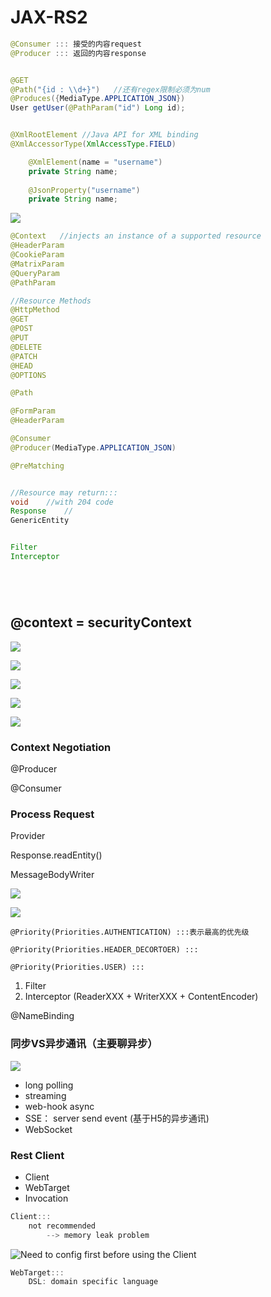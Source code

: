 # JAX-RS2

```java
@Consumer ::: 接受的内容request
@Producer ::: 返回的内容response


@GET
@Path("{id : \\d+}")   //还有regex限制必须为num
@Produces({MediaType.APPLICATION_JSON})
User getUser(@PathParam("id") Long id);


@XmlRootElement //Java API for XML binding
@XmlAccessorType(XmlAccessType.FIELD)

    @XmlElement(name = "username")
    private String name;
    
    @JsonProperty("username")
    private String name;


```





![](<../.gitbook/assets/image (225).png>)





```java
@Context   //injects an instance of a supported resource
@HeaderParam
@CookieParam
@MatrixParam
@QueryParam
@PathParam

//Resource Methods
@HttpMethod
@GET
@POST
@PUT
@DELETE
@PATCH
@HEAD
@OPTIONS

@Path

@FormParam
@HeaderParam

@Consumer
@Producer(MediaType.APPLICATION_JSON)

@PreMatching



```



```java
//Resource may return:::
void    //with 204 code
Response    //    
GenericEntity


Filter
Interceptor






```

## @context = securityContext

![](<../.gitbook/assets/image (226).png>)

![](<../.gitbook/assets/image (227).png>)

![](<../.gitbook/assets/image (228).png>)

![](<../.gitbook/assets/image (229).png>)

![](<../.gitbook/assets/image (230).png>)

### Context Negotiation 

@Producer

@Consumer

### Process Request

Provider

Response.readEntity()

MessageBodyWriter

![](<../.gitbook/assets/image (231).png>)

![](<../.gitbook/assets/image (232).png>)

`@Priority(Priorities.AUTHENTICATION) :::表示最高的优先级`

`@Priority(Priorities.HEADER_DECORTOER) :::`

`@Priority(Priorities.USER) :::`

1. Filter
2. Interceptor (ReaderXXX  + WriterXXX + ContentEncoder)

@NameBinding

### 同步VS异步通讯（主要聊异步）

![](<../.gitbook/assets/image (233).png>)

* long polling
* streaming
* web-hook async
* SSE： server send event (基于H5的异步通讯)
* WebSocket

### Rest Client

* Client
* WebTarget
* Invocation

```java
Client:::
    not recommended
        --> memory leak problem
```

![Need to config first before using the Client](<../.gitbook/assets/image (234).png>)

```java
WebTarget:::
    DSL: domain specific language
    
```













